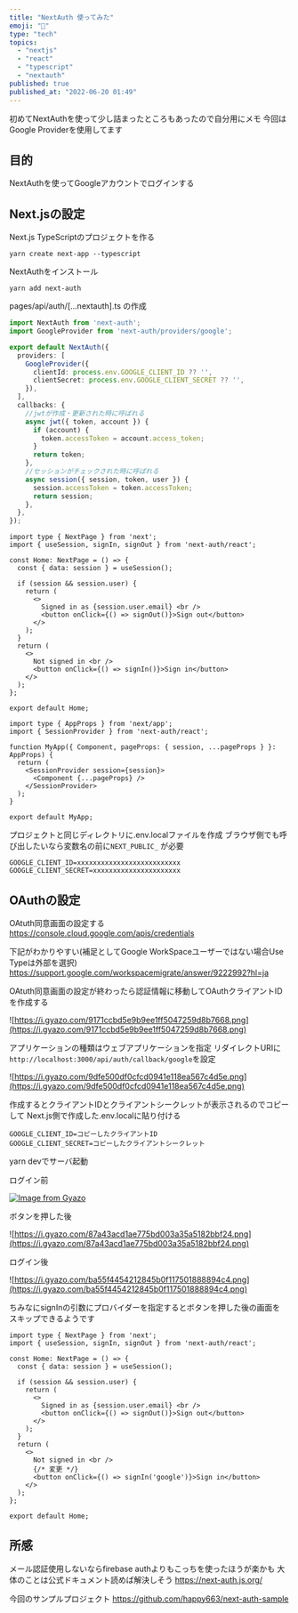 ```yaml
---
title: "NextAuth 使ってみた"
emoji: "🐧"
type: "tech"
topics:
  - "nextjs"
  - "react"
  - "typescript"
  - "nextauth"
published: true
published_at: "2022-06-20 01:49"
---
```




初めてNextAuthを使って少し詰まったところもあったので自分用にメモ
今回はGoogle Providerを使用してます

## 目的
NextAuthを使ってGoogleアカウントでログインする

## Next.jsの設定

Next.js TypeScriptのプロジェクトを作る

```
yarn create next-app --typescript
```

NextAuthをインストール

```
yarn add next-auth
```


pages/api/auth/[...nextauth].ts の作成
```ts:pages/api/auth/[...nextauth].ts
import NextAuth from 'next-auth';
import GoogleProvider from 'next-auth/providers/google';

export default NextAuth({
  providers: [
    GoogleProvider({
      clientId: process.env.GOOGLE_CLIENT_ID ?? '',
      clientSecret: process.env.GOOGLE_CLIENT_SECRET ?? '',
    }),
  ],
  callbacks: {
    //jwtが作成・更新された時に呼ばれる
    async jwt({ token, account }) {
      if (account) {
        token.accessToken = account.access_token;
      }
      return token;
    },
    //セッションがチェックされた時に呼ばれる
    async session({ session, token, user }) {
      session.accessToken = token.accessToken;
      return session;
    },
  },
});
```


```tsx:index.tsx
import type { NextPage } from 'next';
import { useSession, signIn, signOut } from 'next-auth/react';

const Home: NextPage = () => {
  const { data: session } = useSession();

  if (session && session.user) {
    return (
      <>
        Signed in as {session.user.email} <br />
        <button onClick={() => signOut()}>Sign out</button>
      </>
    );
  }
  return (
    <>
      Not signed in <br />
      <button onClick={() => signIn()}>Sign in</button>
    </>
  );
};

export default Home;
```


```tsx:_app.tsx
import type { AppProps } from 'next/app';
import { SessionProvider } from 'next-auth/react';

function MyApp({ Component, pageProps: { session, ...pageProps } }: AppProps) {
  return (
    <SessionProvider session={session}>
      <Component {...pageProps} />
    </SessionProvider>
  );
}

export default MyApp;
```



プロジェクトと同じディレクトリに.env.localファイルを作成
ブラウザ側でも呼び出したいなら変数名の前に`NEXT_PUBLIC_` が必要
```jsx:.env.local
GOOGLE_CLIENT_ID=xxxxxxxxxxxxxxxxxxxxxxxxxx
GOOGLE_CLIENT_SECRET=xxxxxxxxxxxxxxxxxxxxxx
```

## OAuthの設定
OAtuth同意画面の設定する
https://console.cloud.google.com/apis/credentials

下記がわかりやすい(補足としてGoogle WorkSpaceユーザーではない場合Use Typeは外部を選択)
https://support.google.com/workspacemigrate/answer/9222992?hl=ja


OAtuth同意画面の設定が終わったら認証情報に移動してOAuthクライアントIDを作成する

![https://i.gyazo.com/9171ccbd5e9b9ee1ff5047259d8b7668.png](https://i.gyazo.com/9171ccbd5e9b9ee1ff5047259d8b7668.png)


アプリケーションの種類はウェブアプリケーションを指定
リダイレクトURIに`http://localhost:3000/api/auth/callback/google`を設定


![https://i.gyazo.com/9dfe500df0cfcd0941e118ea567c4d5e.png](https://i.gyazo.com/9dfe500df0cfcd0941e118ea567c4d5e.png)

作成するとクライアントIDとクライアントシークレットが表示されるのでコピーして
Next.js側で作成した.env.localに貼り付ける


```tsx:.env.local
GOOGLE_CLIENT_ID=コピーしたクライアントID
GOOGLE_CLIENT_SECRET=コピーしたクライアントシークレット
```

yarn devでサーバ起動

ログイン前

[![Image from Gyazo](https://i.gyazo.com/0e3ad236cdf0c734bdc9dfcc8bd1884e.jpg)](https://gyazo.com/0e3ad236cdf0c734bdc9dfcc8bd1884e)

ボタンを押した後

![https://i.gyazo.com/87a43acd1ae775bd003a35a5182bbf24.png](https://i.gyazo.com/87a43acd1ae775bd003a35a5182bbf24.png)

ログイン後

![https://i.gyazo.com/ba55f4454212845b0f117501888894c4.png](https://i.gyazo.com/ba55f4454212845b0f117501888894c4.png)

ちみなにsignInの引数にプロバイダーを指定するとボタンを押した後の画面を
スキップできるようです

```tsx:index.tsx
import type { NextPage } from 'next';
import { useSession, signIn, signOut } from 'next-auth/react';

const Home: NextPage = () => {
  const { data: session } = useSession();

  if (session && session.user) {
    return (
      <>
        Signed in as {session.user.email} <br />
        <button onClick={() => signOut()}>Sign out</button>
      </>
    );
  }
  return (
    <>
      Not signed in <br />
      {/* 変更 */}
      <button onClick={() => signIn('google')}>Sign in</button>
    </>
  );
};

export default Home;
```

## 所感

メール認証使用しないならfirebase authよりもこっちを使ったほうが楽かも
大体のことは公式ドキュメント読めば解決しそう 
https://next-auth.js.org/

今回のサンプルプロジェクト
https://github.com/happy663/next-auth-sample